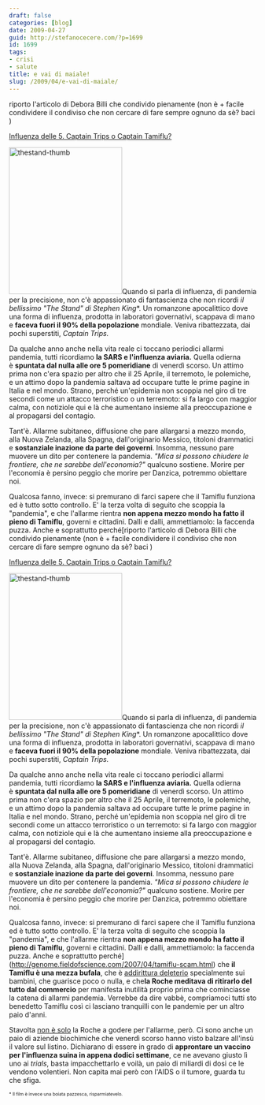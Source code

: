 ```yaml
---
draft: false
categories: [blog]
date: 2009-04-27
guid: http://stefanocecere.com/?p=1699
id: 1699
tags:
- crisi
- salute
title: e vai di maiale!
slug: /2009/04/e-vai-di-maiale/
---
```


riporto l'articolo di Debora Billi che condivido pienamente (non è + facile condividere il condiviso che non cercare di fare sempre ognuno da sè? baci )

<a rel="bookmark" href="http://crisis.blogosfere.it/2009/04/influenza-delle-5-captain-trips-o-captain-tamiflu.html">Influenza delle 5. Captain Trips o Captain Tamiflu?</a>

<img class="alignleft size-full wp-image-1700" title="thestand-thumb" src="http://stefanocecere.com/wp-content/uploads/sites/3/2009/04/thestand-thumb.jpg" alt="thestand-thumb" width="230" height="298" />Quando si parla di influenza, di pandemia per la precisione, non c'è appassionato di fantascienza che non ricordi **il bellissimo* _"The Stand"_ di Stephen King**. Un romanzone apocalittico dove una forma di influenza, prodotta in laboratori governativi, scappava di mano e **faceva fuori il 90% della popolazione** mondiale. Veniva ribattezzata, dai pochi superstiti, _Captain Trips._

Da qualche anno anche nella vita reale ci toccano periodici allarmi pandemia, tutti ricordiamo **la SARS e l'influenza aviaria.** Quella odierna è **spuntata dal nulla alle ore 5 pomeridiane** di venerdì scorso. Un attimo prima non c'era spazio per altro che il 25 Aprile, il terremoto, le polemiche, e un attimo dopo la pandemia saltava ad occupare tutte le prime pagine in Italia e nel mondo. Strano, perché un'epidemia non scoppia nel giro di tre secondi come un attacco terroristico o un terremoto: si fa largo con maggior calma, con notiziole qui e là che aumentano insieme alla preoccupazione e al propagarsi del contagio.

Tant'è. Allarme subitaneo, diffusione che pare allargarsi a mezzo mondo, alla Nuova Zelanda, alla Spagna, dall'originario Messico, titoloni drammatici e **sostanziale inazione da parte dei governi**. Insomma, nessuno pare muovere un dito per contenere la pandemia. _"Mica si possono chiudere le frontiere, che ne sarebbe dell'economia?"_ qualcuno sostiene. Morire per l'economia è persino peggio che morire per Danzica, potremmo obiettare noi.

Qualcosa fanno, invece: si premurano di farci sapere che il Tamiflu funziona ed è tutto sotto controllo. E' la terza volta di seguito che scoppia la "pandemia", e che l'allarme rientra **non appena mezzo mondo ha fatto il pieno di Tamiflu**, governi e cittadini. Dalli e dalli, ammettiamolo: la faccenda puzza. Anche e soprattutto perché[riporto l'articolo di Debora Billi che condivido pienamente (non è + facile condividere il condiviso che non cercare di fare sempre ognuno da sè? baci )

<a rel="bookmark" href="http://crisis.blogosfere.it/2009/04/influenza-delle-5-captain-trips-o-captain-tamiflu.html">Influenza delle 5. Captain Trips o Captain Tamiflu?</a>

<img class="alignleft size-full wp-image-1700" title="thestand-thumb" src="http://stefanocecere.com/wp-content/uploads/sites/3/2009/04/thestand-thumb.jpg" alt="thestand-thumb" width="230" height="298" />Quando si parla di influenza, di pandemia per la precisione, non c'è appassionato di fantascienza che non ricordi **il bellissimo* _"The Stand"_ di Stephen King**. Un romanzone apocalittico dove una forma di influenza, prodotta in laboratori governativi, scappava di mano e **faceva fuori il 90% della popolazione** mondiale. Veniva ribattezzata, dai pochi superstiti, _Captain Trips._

Da qualche anno anche nella vita reale ci toccano periodici allarmi pandemia, tutti ricordiamo **la SARS e l'influenza aviaria.** Quella odierna è **spuntata dal nulla alle ore 5 pomeridiane** di venerdì scorso. Un attimo prima non c'era spazio per altro che il 25 Aprile, il terremoto, le polemiche, e un attimo dopo la pandemia saltava ad occupare tutte le prime pagine in Italia e nel mondo. Strano, perché un'epidemia non scoppia nel giro di tre secondi come un attacco terroristico o un terremoto: si fa largo con maggior calma, con notiziole qui e là che aumentano insieme alla preoccupazione e al propagarsi del contagio.

Tant'è. Allarme subitaneo, diffusione che pare allargarsi a mezzo mondo, alla Nuova Zelanda, alla Spagna, dall'originario Messico, titoloni drammatici e **sostanziale inazione da parte dei governi**. Insomma, nessuno pare muovere un dito per contenere la pandemia. _"Mica si possono chiudere le frontiere, che ne sarebbe dell'economia?"_ qualcuno sostiene. Morire per l'economia è persino peggio che morire per Danzica, potremmo obiettare noi.

Qualcosa fanno, invece: si premurano di farci sapere che il Tamiflu funziona ed è tutto sotto controllo. E' la terza volta di seguito che scoppia la "pandemia", e che l'allarme rientra **non appena mezzo mondo ha fatto il pieno di Tamiflu**, governi e cittadini. Dalli e dalli, ammettiamolo: la faccenda puzza. Anche e soprattutto perché](http://genome.fieldofscience.com/2007/04/tamiflu-scam.html) che **il Tamiflu è una mezza bufala**, che è [addirittura deleterio](http://sciencedaily.healthology.com/infectious-diseases/article3955.htm) specialmente sui bambini, che guarisce poco o nulla, e che**la Roche meditava di ritirarlo del tutto dal commercio** per manifesta inutilità proprio prima che cominciasse la catena di allarmi pandemia. Verrebbe da dire vabbè, compriamoci tutti sto benedetto Tamiflu così ci lasciano tranquilli con le pandemie per un altro paio d'anni.

Stavolta [non è solo](http://www.reuters.com/article/marketsNews/idUSN2445216420090424?sp=true) la Roche a godere per l'allarme, però. Ci sono anche un paio di aziende biochimiche che venerdì scorso hanno visto balzare all'insù il valore sul listino. Dichiarano di essere in grado di **approntare un vaccino per l'influenza suina in appena dodici settimane**, ce ne avevano giusto lì uno ai _trials_, basta impacchettarlo e voilà, un paio di miliardi di dosi ce le vendono volentieri. Non capita mai però con l'AIDS o il tumore, guarda tu che sfiga.

<span style="font-size: xx-small">* Il film è invece una boiata pazzesca, risparmiatevelo.</span>